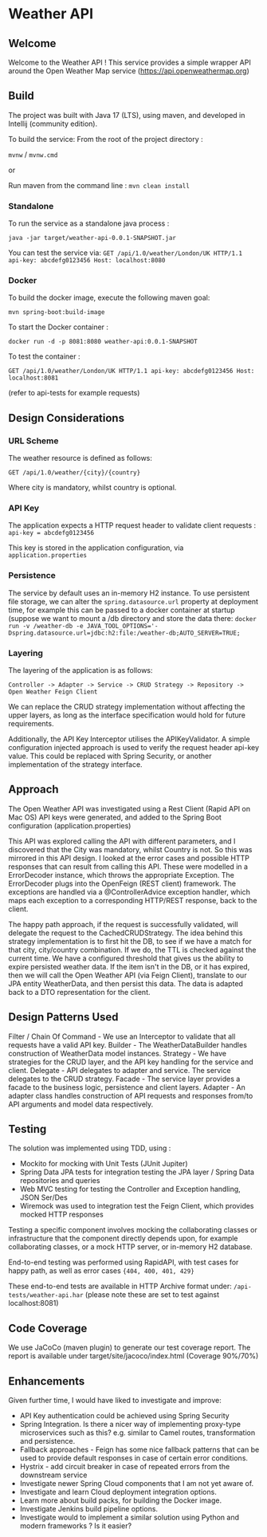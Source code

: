# Weather API

## Welcome
Welcome to the Weather API !  This service provides a simple wrapper API
around the Open Weather Map service (https://api.openweathermap.org)

## Build
The project was built with Java 17 (LTS), using maven, and developed in Intellij (community edition).

To build the service:
From the root of the project directory :

`mvnw` / `mvnw.cmd`

or

Run maven from the command line :
`mvn clean install`

### Standalone
To run the service as a standalone java process :

`java -jar target/weather-api-0.0.1-SNAPSHOT.jar`

You can test the service via:
`GET /api/1.0/weather/London/UK HTTP/1.1
api-key: abcdefg0123456
Host: localhost:8080`

### Docker
To build the docker image, execute the following maven goal:

`mvn spring-boot:build-image`

To start the Docker container :

`docker run -d -p 8081:8080 weather-api:0.0.1-SNAPSHOT`

To test the container :

`GET /api/1.0/weather/London/UK HTTP/1.1
api-key: abcdefg0123456
Host: localhost:8081`

(refer to api-tests for example requests)

## Design Considerations

### URL Scheme
The weather resource is defined as follows:

`GET /api/1.0/weather/{city}/{country}`

Where city is mandatory, whilst country is optional.

### API Key
The application expects a HTTP request header to validate client requests :
`api-key = abcdefg0123456`

This key is stored in the application configuration, via `application.properties`

### Persistence
The service by default uses an in-memory H2 instance.  To use persistent file storage, we can alter the 
`spring.datasource.url` property at deployment time, for example this can be passed to a docker container
at startup (suppose we want to mount a /db directory and store the data there:
`docker run -v /weather-db -e JAVA_TOOL_OPTIONS='-Dspring.datasource.url=jdbc:h2:file:/weather-db;AUTO_SERVER=TRUE;`

### Layering
The layering of the application is as follows:

`Controller -> Adapter
            -> Service -> CRUD Strategy -> Repository
                                        -> Open Weather Feign Client`

We can replace the CRUD strategy implementation without affecting the upper layers, as long as the
interface specification would hold for future requirements.

Additionally, the API Key Interceptor utilises the APIKeyValidator.
A simple configuration injected approach is used to verify the request header api-key value.
This could be replaced with Spring Security, or another implementation of the strategy interface.

## Approach
The Open Weather API was investigated using a Rest Client (Rapid API on Mac OS)
API keys were generated, and added to the Spring Boot configuration (application.properties)

This API was explored calling the API with different parameters, and I discovered that
the City was mandatory, whilst Country is not. So this was mirrored in this API design.
I looked at the error cases and possible HTTP responses that can result from calling this API.
These were modelled in a ErrorDecoder instance, which throws the appropriate Exception.
The ErrorDecoder plugs into the OpenFeign (REST client) framework.
The exceptions are handled via a @ControllerAdvice exception handler, which maps each exception 
to a corresponding HTTP/REST response, back to the client.

The happy path approach, if the request is successfully validated, will delegate the request to the
CachedCRUDStrategy.  The idea behind this strategy implementation is to first hit the DB, to see if we
have a match for that city, city/country combination.  If we do, the TTL is checked against the current
time.  We have a configured threshold that gives us the ability to expire persisted weather data.
If the item isn't in the DB, or it has expired, then we will call the Open Weather API (via Feign Client),
translate to our JPA entity WeatherData, and then persist this data. The data is adapted back to
a DTO representation for the client.

## Design Patterns Used

Filter / Chain Of Command - We use an Interceptor to validate that all requests have a valid API key.
Builder - The WeatherDataBuilder handles construction of WeatherData model instances.
Strategy - We have strategies for the CRUD layer, and the API key handling for the service and client.
Delegate - API delegates to adapter and service. The service delegates to the CRUD strategy.
Facade - The service layer provides a facade to the business logic, persistence and client layers.
Adapter - An adapter class handles construction of API requests and responses from/to API arguments and model
data respectively.

## Testing
The solution was implemented using TDD, using :
- Mockito for mocking with Unit Tests (JUnit Jupiter)
- Spring Data JPA tests for integration testing the JPA layer / Spring Data repositories and queries
- Web MVC testing for testing the Controller and Exception handling, JSON Ser/Des
- Wiremock was used to integration test the Feign Client, which provides mocked HTTP responses

Testing a specific component involves mocking the collaborating classes or infrastructure that the
component directly depends upon, for example collaborating classes, or a mock HTTP server, or in-memory H2 database.

End-to-end testing was performed using RapidAPI, with test cases for happy path, as well as error cases
`{404, 400, 401, 429}`

These end-to-end tests are available in HTTP Archive format under:
`/api-tests/weather-api.har`
(please note these are set to test against localhost:8081)

## Code Coverage
We use JaCoCo (maven plugin) to generate our test coverage report.
The report is available under target/site/jacoco/index.html
(Coverage 90%/70%)

## Enhancements

Given further time, I would have liked to investigate and improve:

- API Key authentication could be achieved using Spring Security
- Spring Integration. Is there a nicer way of implementing proxy-type
  microservices such as this? e.g. similar to Camel routes, transformation and persistence.
- Fallback approaches - Feign has some nice fallback patterns that can be used
  to provide default responses in case of certain error conditions.
- Hystrix - add circuit breaker in case of repeated errors from the downstream service
- Investigate newer Spring Cloud components that I am not yet aware of.
- Investigate and learn Cloud deployment integration options.
- Learn more about build packs, for building the Docker image.
- Investigate Jenkins build pipeline options.
- Investigate would to implement a similar solution using Python and modern frameworks ? Is it easier?

